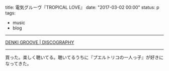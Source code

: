 title: 電気グルーヴ『TROPICAL LOVE』
date: "2017-03-02 00:00"
status: p
tags:
- music
- blog
---

[DENKI GROOVE \| DISCOGRAPHY](http://www.denkigroove.com/disco/archive/?KSCL-2874)

---

買った。楽しく聴いてる。聴いてるうちに『プエルトリコの一人っ子』が好きになってきた。
